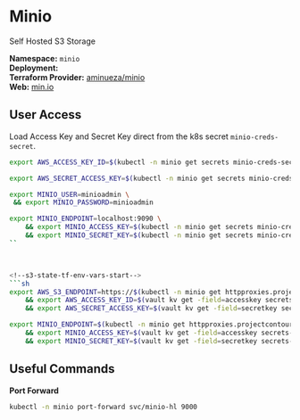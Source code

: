 # Minio


<!--description-start-->
Self Hosted S3 Storage
<!--description-end-->


<!--header-start-->
**Namespace:** `minio`  
**Deployment:**  
**Terraform Provider:** [aminueza/minio](https://registry.terraform.io/providers/aminueza/minio/latest/docs)  
**Web:** [min.io](https://min.io/)  
<!--header-end-->

## User Access


Load Access Key and Secret Key direct from the k8s secret `minio-creds-secret`.

```sh
export AWS_ACCESS_KEY_ID=$(kubectl -n minio get secrets minio-creds-secret -ojson | jq -r '.data.secretkey' | base64 -d)

export AWS_SECRET_ACCESS_KEY=$(kubectl -n minio get secrets minio-creds-secret -ojson | jq -r '.data.accesskey' | base64 -d)
```

```sh
export MINIO_USER=minioadmin \
 && export MINIO_PASSWORD=minioadmin
```


```sh
export MINIO_ENDPOINT=localhost:9090 \
    && export MINIO_ACCESS_KEY=$(kubectl -n minio get secrets minio-creds-secret -ojson | jq -r '.data.secretkey' | base64 -d) \
    && export MINIO_SECRET_KEY=$(kubectl -n minio get secrets minio-creds-secret -ojson | jq -r '.data.accesskey' | base64 -d)
``



<!--s3-state-tf-env-vars-start-->
```sh
export AWS_S3_ENDPOINT=https://$(kubectl -n minio get httpproxies.projectcontour.io minio -ojson  | jq '.spec.virtualhost.fqdn' -r) \
    && export AWS_ACCESS_KEY_ID=$(vault kv get -field=accesskey secrets-tf/services/s3/users/admin) \
    && export AWS_SECRET_ACCESS_KEY=$(vault kv get -field=secretkey secrets-tf/services/s3/users/admin)
```
<!--s3-state-tf-env-vars-end-->


```sh
export MINIO_ENDPOINT=$(kubectl -n minio get httpproxies.projectcontour.io minio -ojson  | jq '.spec.virtualhost.fqdn' -r) \
    && export MINIO_ACCESS_KEY=$(vault kv get -field=accesskey secrets-tf/services/s3/users/admin) \
    && export MINIO_SECRET_KEY=$(vault kv get -field=secretkey secrets-tf/services/s3/users/admin)
```



## Useful Commands

**Port Forward**
<!--port-forward-start-->
```sh
kubectl -n minio port-forward svc/minio-hl 9000
```
<!--port-forward-end-->
